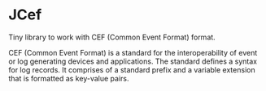 # JCef

Tiny library to work with CEF (Common Event Format) format.

CEF (Common Event Format) is a standard for the interoperability of event or log generating devices 
and applications. The standard defines a syntax for log records. It comprises of a standard prefix 
and a variable extension that is formatted as key-value pairs.